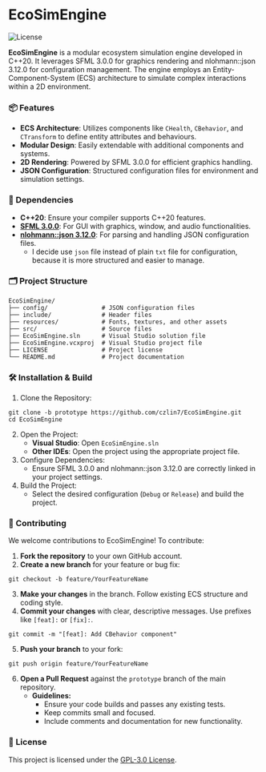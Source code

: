 # EcoSimEngine
![License](https://img.shields.io/github/license/czlin7/EcoSimEngine)

**EcoSimEngine** is a modular ecosystem simulation engine developed in C++20. It leverages SFML 3.0.0 for graphics rendering and nlohmann::json 3.12.0 for configuration management. The engine employs an Entity-Component-System (ECS) architecture to simulate complex interactions within a 2D environment.

### 📦 Features
- **ECS Architecture**: Utilizes components like `CHealth`, `CBehavior`, and `CTransform` to define entity attributes and behaviours.
- **Modular Design**: Easily extendable with additional components and systems.
- **2D Rendering**: Powered by SFML 3.0.0 for efficient graphics handling.
- **JSON Configuration**: Structured configuration files for environment and simulation settings.

### 🔧 Dependencies
- **C++20**: Ensure your compiler supports C++20 features.
- **[SFML 3.0.0](https://www.sfml-dev.org/download/sfml/3.0.0/)**: For GUI with graphics, window, and audio functionalities.
- **[nlohmann::json 3.12.0](https://github.com/nlohmann/json/releases/tag/v3.12.0)**: For parsing and handling JSON configuration files.
  - I decide use `json` file instead of plain `txt` file for configuration, because it is more structured and easier to manage. 

### 🗂 Project Structure
```make
EcoSimEngine/
├── config/               # JSON configuration files
├── include/              # Header files
├── resources/            # Fonts, textures, and other assets
├── src/                  # Source files
├── EcoSimEngine.sln      # Visual Studio solution file
├── EcoSimEngine.vcxproj  # Visual Studio project file
├── LICENSE               # Project license
└── README.md             # Project documentation
```

### 🛠 Installation & Build

1. Clone the Repository:
```
git clone -b prototype https://github.com/czlin7/EcoSimEngine.git
cd EcoSimEngine
```
2. Open the Project:
   - **Visual Studio**: Open `EcoSimEngine.sln`
   - **Other IDEs**: Open the project using the appropriate project file.
3. Configure Dependencies:
   - Ensure SFML 3.0.0 and nlohmann::json 3.12.0 are correctly linked in your project settings.
4. Build the Project:
   - Select the desired configuration (`Debug` or `Release`) and build the project.

### 🤝 Contributing
We welcome contributions to EcoSimEngine! To contribute:

1. **Fork the repository** to your own GitHub account.
2. **Create a new branch** for your feature or bug fix:
```
git checkout -b feature/YourFeatureName
```
3. **Make your changes** in the branch. Follow existing ECS structure and coding style.
4. **Commit your changes** with clear, descriptive messages. Use prefixes like `[feat]:` or `[fix]:`.
```
git commit -m "[feat]: Add CBehavior component"
```
5. **Push your branch** to your fork:
```
git push origin feature/YourFeatureName
```
6. **Open a Pull Request** against the `prototype` branch of the main repository.
    - **Guidelines:**
      - Ensure your code builds and passes any existing tests.
      - Keep commits small and focused.
      - Include comments and documentation for new functionality.


### 📄 License
This project is licensed under the [GPL-3.0 License](LICENSE).
